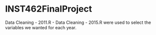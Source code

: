 # INST462FinalProject

Data Cleaning - 2011.R - Data Cleaning - 2015.R were used to select the variables we wanted for each year. 




